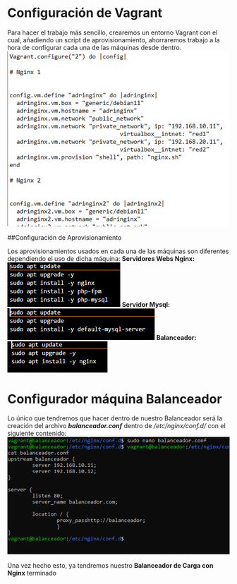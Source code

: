 # Configuración de Vagrant

Para hacer el trabajo más sencillo, crearemos un entorno Vagrant con el cual, añadiendo un script de aprovisionamiento, ahorraremos trabajo a la hora de configurar cada una de las máquinas desde dentro.
![](capturas/Captura0.PNG)

##Configuración de Aprovisionamiento

Los aprovisionamientos usados en cada una de las máquinas son diferentes dependiendo el uso de dicha máquina:
**Servidores Webs Nginx:**
![](capturas/Capturan.PNG)
**Servidor Mysql:**
![](capturas/Capturam.PNG)
**Balanceador:**
![](capturas/Capturab.PNG)









# Configurador máquina Balanceador

Lo único que tendremos que hacer dentro de nuestro Balanceador será la creación del archivo ***balanceador.conf*** dentro de */etc/nginx/conf.d/* con el siguiente contenido:
![](capturas/Captura15.PNG)

Una vez hecho esto, ya tendremos nuestro **Balanceador de Carga con Nginx** terminado

